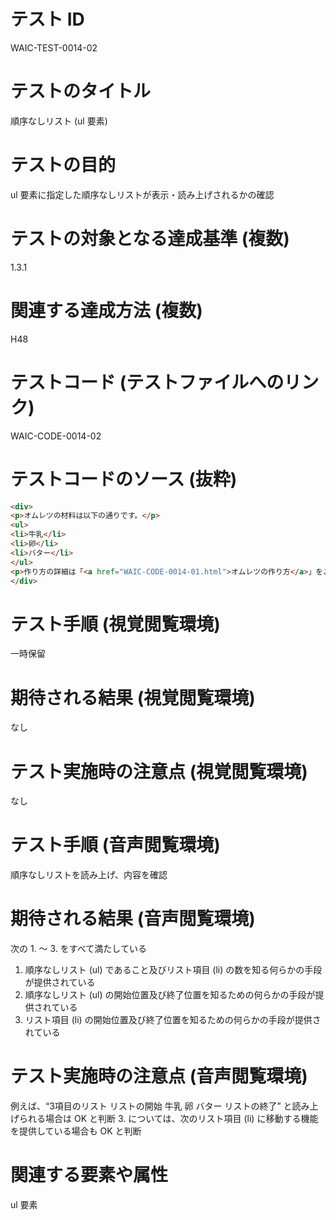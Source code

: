 

# テスト ID
WAIC-TEST-0014-02

# テストのタイトル
順序なしリスト (ul 要素)

# テストの目的
ul 要素に指定した順序なしリストが表示・読み上げされるかの確認

# テストの対象となる達成基準 (複数)
1.3.1

# 関連する達成方法 (複数)
H48

# テストコード (テストファイルへのリンク)
WAIC-CODE-0014-02

# テストコードのソース (抜粋)
```html
<div>
<p>オムレツの材料は以下の通りです。</p>
<ul>
<li>牛乳</li>
<li>卵</li>
<li>バター</li>
</ul>
<p>作り方の詳細は「<a href="WAIC-CODE-0014-01.html">オムレツの作り方</a>」をご覧ください。</p>
</div>

```
# テスト手順 (視覚閲覧環境)
一時保留

# 期待される結果 (視覚閲覧環境)
なし

# テスト実施時の注意点 (視覚閲覧環境)
なし

# テスト手順 (音声閲覧環境)
順序なしリストを読み上げ、内容を確認

# 期待される結果 (音声閲覧環境)
次の 1. 〜 3. をすべて満たしている
1. 順序なしリスト (ul) であること及びリスト項目 (li) の数を知る何らかの手段が提供されている
2. 順序なしリスト (ul) の開始位置及び終了位置を知るための何らかの手段が提供されている
3. リスト項目 (li) の開始位置及び終了位置を知るための何らかの手段が提供されている

# テスト実施時の注意点 (音声閲覧環境)
例えば、“3項目のリスト リストの開始 牛乳 卵 バター リストの終了” と読み上げられる場合は OK と判断
3. については、次のリスト項目 (li) に移動する機能を提供している場合も OK と判断

# 関連する要素や属性
ul 要素


